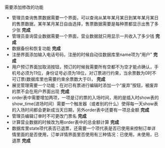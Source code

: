 需要添加修改的功能

- 管理员查询售票数据需要一个界面，可以查询从某年某月某日到某年某月某日的售票数据，某年某月某日自由选择，售票数据需要是每种票都显示出售了多少张   **完成**
- 管理员查询营业数据需要一个界面，营业数据就只用显示一共收入了多少钱  **完成**
- 数据备份和恢复功能   **完成**
- 注册界面添加输入电话号码，注册的时候自动往数据库里name项为“用户”  **完成**
- 用户预订界面加取消按钮，预订的时候我需要所有空都不为空才能点确认，手机号必须为11位，身份证号必须为18位，对订票进行约束，当余票数为0时不可订票(数据库里也需要约束余票数大于0)， **完成**
- 展览管理需要一个功能：在对已有票进行编辑时添加一个“废弃”按钮，被废弃的票不会在用户界面出现  **完成**
- order表中需要增加两项，一项是订的票的入场时间，用的是插入时show表的show_time(进场时间）需要一个触发器（或者别的什么）使得每一天show表的入场时间都会更新成当天日期，另外order表中还要有一项总金额    **完成**
- 管理员编辑订单时不可更改门票名   **完成**
- 计算营业数据的时候改为用order表中的总金额计算  **完成**
- 数据库里state项代表否已退票，还需要一个项代表是否已使用来控制订单详情里面的是否使用，订单详情界面里否使用有三种情况：已使用，未使用，已退票  **完成**
